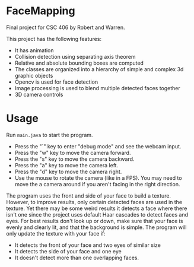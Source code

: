 # FaceMapping

Final project for CSC 406 by Robert and Warren.

This project has the following features:
+ It has animation
+ Collision detection using separating axis theorem
+ Relative and absolute bounding boxes are computed
+ The classes are organized into a hierarchy of simple and complex 3d graphic objects
+ Opencv is used for face detection
+ Image processing is used to blend multiple detected faces together
+ 3D camera controls

# Usage
Run `main.java` to start the program.

+ Press the "`" key to enter "debug mode" and see the webcam input.
+ Press the "w" key to move the camera forward.
+ Press the "s" key to move the camera backward.
+ Press the "a" key to move the camera left.
+ Press the "d" key to move the camera right.
+ Use the mouse to rotate the camera (like in a FPS). You may need to move the a
  camera around if you aren't facing in the right direction.

The program uses the front and side of your face to build a texture. However,
to improve results, only certain detected faces are used in the texture. Yet
there may be some weird results it detects a face where there isn't one since
the project uses default Haar cascades to detect faces and eyes. For
best results don't look up or down, make sure that your face is evenly and
clearly lit, and that the background is simple. The program will only update the
texture with your face if:

+ It detects the front of your face and two eyes of similar size
+ It detects the side of your face and one eye
+ It doesn't detect more than one overlapping faces.
